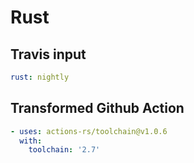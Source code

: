 # Rust

## Travis input

```yaml
rust: nightly
```

## Transformed Github Action

```yaml
- uses: actions-rs/toolchain@v1.0.6
  with:
    toolchain: '2.7'
```
